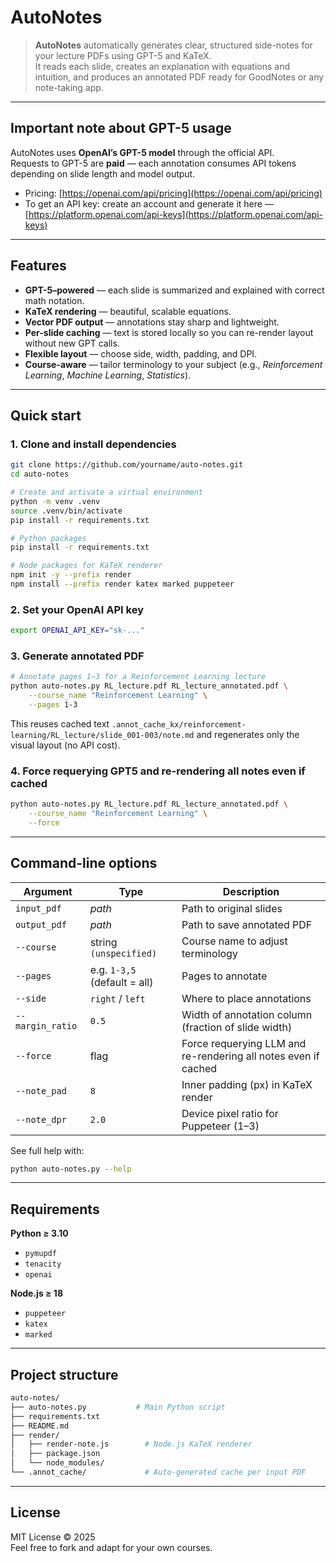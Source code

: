 # AutoNotes

> **AutoNotes** automatically generates clear, structured side-notes for your lecture PDFs using GPT-5 and KaTeX.  
> It reads each slide, creates an explanation with equations and intuition, and produces an annotated PDF ready for GoodNotes or any note-taking app.

---

## Important note about GPT-5 usage

AutoNotes uses **OpenAI’s GPT-5 model** through the official API.  
Requests to GPT-5 are **paid** — each annotation consumes API tokens depending on slide length and model output.

- Pricing: [https://openai.com/api/pricing](https://openai.com/api/pricing)  
- To get an API key: create an account and generate it here — [https://platform.openai.com/api-keys](https://platform.openai.com/api-keys)

---

## Features

- **GPT-5–powered** — each slide is summarized and explained with correct math notation.  
- **KaTeX rendering** — beautiful, scalable equations.  
- **Vector PDF output** — annotations stay sharp and lightweight.  
- **Per-slide caching** — text is stored locally so you can re-render layout without new GPT calls.  
- **Flexible layout** — choose side, width, padding, and DPI.  
- **Course-aware** — tailor terminology to your subject (e.g., *Reinforcement Learning*, *Machine Learning*, *Statistics*).

---

## Quick start

### 1. Clone and install dependencies

```bash
git clone https://github.com/yourname/auto-notes.git
cd auto-notes

# Create and activate a virtual environment
python -m venv .venv
source .venv/bin/activate
pip install -r requirements.txt

# Python packages
pip install -r requirements.txt

# Node packages for KaTeX renderer
npm init -y --prefix render
npm install --prefix render katex marked puppeteer
```

### 2. Set your OpenAI API key

```bash
export OPENAI_API_KEY="sk-..."
```

### 3. Generate annotated PDF

```bash
# Annotate pages 1–3 for a Reinforcement Learning lecture
python auto-notes.py RL_lecture.pdf RL_lecture_annotated.pdf \
    --course_name "Reinforcement Learning" \
    --pages 1-3
```

This reuses cached text
`.annot_cache_kx/reinforcement-learning/RL_lecture/slide_001-003/note.md` 
and regenerates only the visual layout (no API cost).

### 4. Force requerying GPT5 and re-rendering all notes even if cached

```bash
python auto-notes.py RL_lecture.pdf RL_lecture_annotated.pdf \
    --course_name "Reinforcement Learning" \
    --force
```

---

## Command-line options

| Argument | Type | Description |
|--------------|----------------|-------------|
| `input_pdf` | *path* | Path to original slides |
| `output_pdf` | *path* | Path to save annotated PDF |
| `--course` | string `(unspecified)` | Course name to adjust terminology |
| `--pages` | e.g. `1-3,5` (default = all) | Pages to annotate |
| `--side` | `right` / `left` | Where to place annotations |
| `--margin_ratio` | `0.5` | Width of annotation column (fraction of slide width) |
| `--force` | flag | Force requerying LLM and re-rendering all notes even if cached |
| `--note_pad` | `8` | Inner padding (px) in KaTeX render |
| `--note_dpr` | `2.0` | Device pixel ratio for Puppeteer (1–3) |

See full help with:
```bash
python auto-notes.py --help
```

---

## Requirements

**Python ≥ 3.10**
- `pymupdf`
- `tenacity`
- `openai`

**Node.js ≥ 18**
- `puppeteer`
- `katex`
- `marked`

---

## Project structure

```bash
auto-notes/
├── auto-notes.py           # Main Python script
├── requirements.txt
├── README.md
├── render/
│   ├── render-note.js        # Node.js KaTeX renderer
│   ├── package.json
│   └── node_modules/
└── .annot_cache/             # Auto-generated cache per input PDF
```

---

## License

MIT License © 2025  
Feel free to fork and adapt for your own courses.

